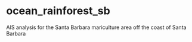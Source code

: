 # ocean_rainforest_sb
AIS analysis for the Santa Barbara mariculture area off the coast of Santa Barbara
